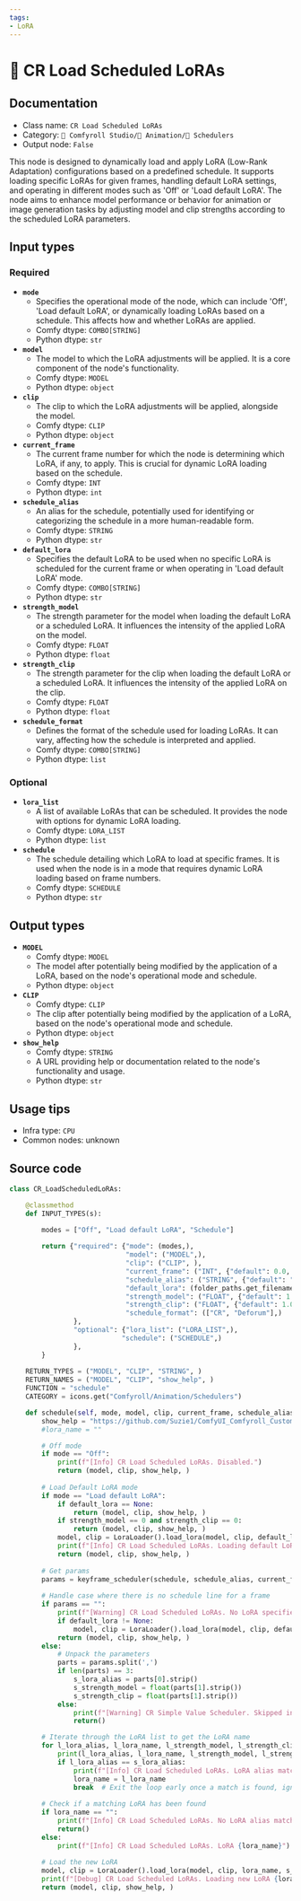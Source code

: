 ```yaml
---
tags:
- LoRA
---
```


# 📑 CR Load Scheduled LoRAs
## Documentation
- Class name: `CR Load Scheduled LoRAs`
- Category: `🧩 Comfyroll Studio/🎥 Animation/📑 Schedulers`
- Output node: `False`

This node is designed to dynamically load and apply LoRA (Low-Rank Adaptation) configurations based on a predefined schedule. It supports loading specific LoRAs for given frames, handling default LoRA settings, and operating in different modes such as 'Off' or 'Load default LoRA'. The node aims to enhance model performance or behavior for animation or image generation tasks by adjusting model and clip strengths according to the scheduled LoRA parameters.
## Input types
### Required
- **`mode`**
    - Specifies the operational mode of the node, which can include 'Off', 'Load default LoRA', or dynamically loading LoRAs based on a schedule. This affects how and whether LoRAs are applied.
    - Comfy dtype: `COMBO[STRING]`
    - Python dtype: `str`
- **`model`**
    - The model to which the LoRA adjustments will be applied. It is a core component of the node's functionality.
    - Comfy dtype: `MODEL`
    - Python dtype: `object`
- **`clip`**
    - The clip to which the LoRA adjustments will be applied, alongside the model.
    - Comfy dtype: `CLIP`
    - Python dtype: `object`
- **`current_frame`**
    - The current frame number for which the node is determining which LoRA, if any, to apply. This is crucial for dynamic LoRA loading based on the schedule.
    - Comfy dtype: `INT`
    - Python dtype: `int`
- **`schedule_alias`**
    - An alias for the schedule, potentially used for identifying or categorizing the schedule in a more human-readable form.
    - Comfy dtype: `STRING`
    - Python dtype: `str`
- **`default_lora`**
    - Specifies the default LoRA to be used when no specific LoRA is scheduled for the current frame or when operating in 'Load default LoRA' mode.
    - Comfy dtype: `COMBO[STRING]`
    - Python dtype: `str`
- **`strength_model`**
    - The strength parameter for the model when loading the default LoRA or a scheduled LoRA. It influences the intensity of the applied LoRA on the model.
    - Comfy dtype: `FLOAT`
    - Python dtype: `float`
- **`strength_clip`**
    - The strength parameter for the clip when loading the default LoRA or a scheduled LoRA. It influences the intensity of the applied LoRA on the clip.
    - Comfy dtype: `FLOAT`
    - Python dtype: `float`
- **`schedule_format`**
    - Defines the format of the schedule used for loading LoRAs. It can vary, affecting how the schedule is interpreted and applied.
    - Comfy dtype: `COMBO[STRING]`
    - Python dtype: `list`
### Optional
- **`lora_list`**
    - A list of available LoRAs that can be scheduled. It provides the node with options for dynamic LoRA loading.
    - Comfy dtype: `LORA_LIST`
    - Python dtype: `list`
- **`schedule`**
    - The schedule detailing which LoRA to load at specific frames. It is used when the node is in a mode that requires dynamic LoRA loading based on frame numbers.
    - Comfy dtype: `SCHEDULE`
    - Python dtype: `str`
## Output types
- **`MODEL`**
    - Comfy dtype: `MODEL`
    - The model after potentially being modified by the application of a LoRA, based on the node's operational mode and schedule.
    - Python dtype: `object`
- **`CLIP`**
    - Comfy dtype: `CLIP`
    - The clip after potentially being modified by the application of a LoRA, based on the node's operational mode and schedule.
    - Python dtype: `object`
- **`show_help`**
    - Comfy dtype: `STRING`
    - A URL providing help or documentation related to the node's functionality and usage.
    - Python dtype: `str`
## Usage tips
- Infra type: `CPU`
- Common nodes: unknown


## Source code
```python
class CR_LoadScheduledLoRAs:

    @classmethod
    def INPUT_TYPES(s):
    
        modes = ["Off", "Load default LoRA", "Schedule"]

        return {"required": {"mode": (modes,),
                             "model": ("MODEL",),
                             "clip": ("CLIP", ),        
                             "current_frame": ("INT", {"default": 0.0, "min": 0.0, "max": 9999.0, "step": 1.0,}),
                             "schedule_alias": ("STRING", {"default": "", "multiline": False}),
                             "default_lora": (folder_paths.get_filename_list("loras"), ),
                             "strength_model": ("FLOAT", {"default": 1.0, "min": -10.0, "max": 10.0, "step": 0.01}),
                             "strength_clip": ("FLOAT", {"default": 1.0, "min": -10.0, "max": 10.0, "step": 0.01}),                      
                             "schedule_format": (["CR", "Deforum"],)
                },
                "optional": {"lora_list": ("LORA_LIST",), 
                            "schedule": ("SCHEDULE",) 
                },                
        }
 
    RETURN_TYPES = ("MODEL", "CLIP", "STRING", )
    RETURN_NAMES = ("MODEL", "CLIP", "show_help", )
    FUNCTION = "schedule"
    CATEGORY = icons.get("Comfyroll/Animation/Schedulers")

    def schedule(self, mode, model, clip, current_frame, schedule_alias, default_lora, strength_model, strength_clip, schedule_format, lora_list=None, schedule=None):
        show_help = "https://github.com/Suzie1/ComfyUI_Comfyroll_CustomNodes/wiki/Scheduler-Nodes#cr-load-scheduled-loras"
        #lora_name = ""

        # Off mode
        if mode == "Off":
            print(f"[Info] CR Load Scheduled LoRAs. Disabled.")    
            return (model, clip, show_help, ) 
    
        # Load Default LoRA mode
        if mode == "Load default LoRA":
            if default_lora == None:
                return (model, clip, show_help, )
            if strength_model == 0 and strength_clip == 0:
                return (model, clip, show_help, )                   
            model, clip = LoraLoader().load_lora(model, clip, default_lora, strength_model, strength_clip)  
            print(f"[Info] CR Load Scheduled LoRAs. Loading default LoRA {lora_name}.")    
            return (model, clip, show_help, )           
        
        # Get params
        params = keyframe_scheduler(schedule, schedule_alias, current_frame)
        
        # Handle case where there is no schedule line for a frame 
        if params == "":
            print(f"[Warning] CR Load Scheduled LoRAs. No LoRA specified in schedule for frame {current_frame}. Using default lora.")
            if default_lora != None:
                model, clip = LoraLoader().load_lora(model, clip, default_lora, strength_model, strength_clip)
            return (model, clip, show_help, )      
        else:
            # Unpack the parameters
            parts = params.split(',')
            if len(parts) == 3:
                s_lora_alias = parts[0].strip()
                s_strength_model = float(parts[1].strip())
                s_strength_clip = float(parts[1].strip())    
            else:
                print(f"[Warning] CR Simple Value Scheduler. Skipped invalid line: {line}")
                return()

        # Iterate through the LoRA list to get the LoRA name
        for l_lora_alias, l_lora_name, l_strength_model, l_strength_clip in lora_list:
            print(l_lora_alias, l_lora_name, l_strength_model, l_strength_clip)
            if l_lora_alias == s_lora_alias:
                print(f"[Info] CR Load Scheduled LoRAs. LoRA alias match found for {s_lora_alias}")
                lora_name = l_lora_name
                break  # Exit the loop early once a match is found, ignores any duplicate matches
    
        # Check if a matching LoRA has been found        
        if lora_name == "":
            print(f"[Info] CR Load Scheduled LoRAs. No LoRA alias match found for {s_lora_alias}. Frame {current_frame}.")
            return()
        else:
            print(f"[Info] CR Load Scheduled LoRAs. LoRA {lora_name}")
            
        # Load the new LoRA
        model, clip = LoraLoader().load_lora(model, clip, lora_name, s_strength_model, s_strength_clip)
        print(f"[Debug] CR Load Scheduled LoRAs. Loading new LoRA {lora_name}")
        return (model, clip, show_help, )

```
